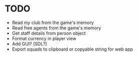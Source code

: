 TODO
===

- Read _my_ club from the game's memory
- Read free agents from the game's memory
- Get staff details from person object
- Format currency in player view
- Add GUI? (SDL?)
- Export squads to clipboard or copyable string for web app